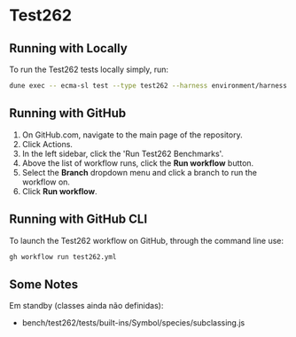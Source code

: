 # Test262

## Running with Locally

To run the Test262 tests locally simply, run:

```sh
dune exec -- ecma-sl test --type test262 --harness environment/harness.js ./tests
```

## Running with GitHub

1. On GitHub.com, navigate to the main page of the repository.
2. Click Actions.
3. In the left sidebar, click the 'Run Test262 Benchmarks'.
4. Above the list of workflow runs, click the **Run workflow** button.
5. Select the **Branch** dropdown menu and click a branch to run the workflow on.
6. Click **Run workflow**.

## Running with GitHub CLI

To launch the Test262 workflow on GitHub, through the command line use:

```sh
gh workflow run test262.yml
```

## Some Notes

Em standby (classes ainda não definidas):
- bench/test262/tests/built-ins/Symbol/species/subclassing.js

